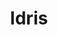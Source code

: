 ---
git: https://github.com/idris-lang/Idris-dev
logohandle: idris-lang
sort: idris-lang
title: Idris
website: https://www.idris-lang.org/
---